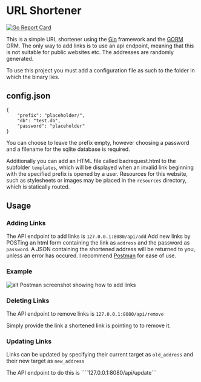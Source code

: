 # URL Shortener

[![Go Report Card](https://goreportcard.com/badge/github.com/epic-programmer-guy/url-shortener)](https://goreportcard.com/report/github.com/epic-programmer-guy/url-shortener)

This is a simple URL shortener using the [Gin](https://github.com/gin-gonic/gin) framework and the [GORM](https://gorm.io/) ORM.
The only way to add links is to use an api endpoint, meaning that this is not suitable for public websites etc.
The addresses are randomly generated.

To use this project you must add a configuration file as such to the folder in which the binary lies.

## config.json
```
{
    "prefix": "placeholder/",
    "db": "test.db",
    "password": "placeholder"
}
```

You can choose to leave the prefix empty, however choosing a password and a filename for the sqlite database is required.

Additionally you can add an HTML file called badrequest.html to the subfolder ```templates```, which will be displayed when an invalid link beginning with the specified prefix is opened by a user.
Resources for this website, such as stylesheets or images may be placed in the ```resources``` directory, which is statically routed.

## Usage
### Adding Links
The API endpoint to add links is ```127.0.0.1:8080/api/add```
Add new links by POSTing an html form containing the link as ```address``` and the password as ```password```.
A JSON containing the shortened address will be returned to you, unless an error has occured.
I recommend [Postman](https://www.postman.com/) for ease of use.

### Example
![alt Postman screenshot showing how to add links](https://i.imgur.com/CyBBcCo.png)

### Deleting Links
The API endpoint to remove links is ```127.0.0.1:8080/api/remove```

Simply provide the link a shortened link is pointing to to remove it.

### Updating Links
Links can be updated by specifying their current target as ```old_address``` and their new target as ```new_address```

The API endpoint to do this is ````127.0.0.1:8080/api/update```